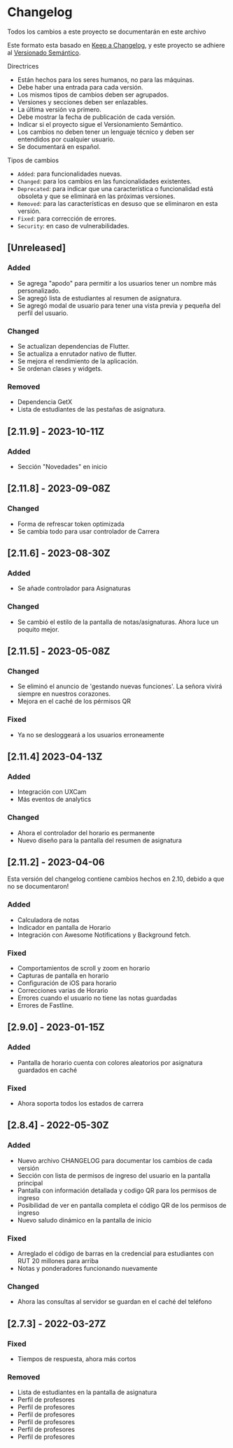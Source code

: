 # Changelog

Todos los cambios a este proyecto se documentarán en este archivo

Este formato esta basado en [Keep a Changelog](https://keepachangelog.com/es-ES/1.0.0/),
y este proyecto se adhiere al [Versionado Semántico](https://semver.org/spec/v2.0.0.html).

Directrices

- Están hechos para los seres humanos, no para las máquinas.
- Debe haber una entrada para cada versión.
- Los mismos tipos de cambios deben ser agrupados.
- Versiones y secciones deben ser enlazables.
- La última versión va primero.
- Debe mostrar la fecha de publicación de cada versión.
- Indicar si el proyecto sigue el Versionamiento Semántico.
- Los cambios no deben tener un lenguaje técnico y deben ser entendidos por cualquier usuario.
- Se documentará en español.

Tipos de cambios

- `Added`: para funcionalidades nuevas.
- `Changed`: para los cambios en las funcionalidades existentes.
- `Deprecated`: para indicar que una característica o funcionalidad está obsoleta y que se eliminará en las próximas versiones.
- `Removed`: para las características en desuso que se eliminaron en esta versión.
- `Fixed`: para corrección de errores.
- `Security`: en caso de vulnerabilidades.

## [Unreleased]

### Added
- Se agrega "apodo" para permitir a los usuarios tener un nombre más personalizado.
- Se agregó lista de estudiantes al resumen de asignatura.
- Se agregó modal de usuario para tener una vista previa y pequeña del perfil del usuario.

### Changed

- Se actualizan dependencias de Flutter.
- Se actualiza a enrutador nativo de flutter.
- Se mejora el rendimiento de la aplicación.
- Se ordenan clases y widgets.

### Removed

- Dependencia GetX
- Lista de estudiantes de las pestañas de asignatura.

## [2.11.9] - 2023-10-11Z

### Added

- Sección "Novedades" en inicio

## [2.11.8] - 2023-09-08Z

### Changed

- Forma de refrescar token optimizada
- Se cambia todo para usar controlador de Carrera

## [2.11.6] - 2023-08-30Z

### Added

- Se añade controlador para Asignaturas

### Changed
- Se cambió el estilo de la pantalla de notas/asignaturas. Ahora luce un poquito mejor.


## [2.11.5] - 2023-05-08Z

### Changed

- Se eliminó el anuncio de 'gestando nuevas funciones'. La señora vivirá siempre en nuestros corazones.
- Mejora en el caché de los pérmisos QR

### Fixed

- Ya no se desloggeará a los usuarios erroneamente

## [2.11.4] 2023-04-13Z

### Added

- Integración con UXCam
- Más eventos de analytics

### Changed

- Ahora el controlador del horario es permanente
- Nuevo diseño para la pantalla del resumen de asignatura
## [2.11.2] - 2023-04-06

Esta versión del changelog contiene cambios hechos en 2.10, debido a que no se documentaron!

### Added

- Calculadora de notas
- Indicador en pantalla de Horario
- Integración con Awesome Notifications y Background fetch.

### Fixed

- Comportamientos de scroll y zoom en horario
- Capturas de pantalla en horario
- Configuración de iOS para horario
- Correcciones varias de Horario
- Errores cuando el usuario no tiene las notas guardadas
- Errores de Fastline.

## [2.9.0] - 2023-01-15Z

### Added

- Pantalla de horario cuenta con colores aleatorios por asignatura guardados en caché

### Fixed

- Ahora soporta todos los estados de carrera

## [2.8.4] - 2022-05-30Z

### Added

- Nuevo archivo CHANGELOG para documentar los cambios de cada versión
- Sección con lista de permisos de ingreso del usuario en la pantalla principal
- Pantalla con información detallada y codigo QR para los permisos de ingreso
- Posibilidad de ver en pantalla completa el código QR de los permisos de ingreso
- Nuevo saludo dinámico en la pantalla de inicio

### Fixed

- Arreglado el código de barras en la credencial para estudiantes con RUT 20 millones para arriba
- Notas y ponderadores funcionando nuevamente

### Changed

- Ahora las consultas al servidor se guardan en el caché del teléfono

## [2.7.3] - 2022-03-27Z

### Fixed

- Tiempos de respuesta, ahora más cortos

### Removed

- Lista de estudiantes en la pantalla de asignatura
- Perfil de profesores
- Perfil de profesores
- Perfil de profesores
- Perfil de profesores
- Perfil de profesores
- Perfil de profesores
